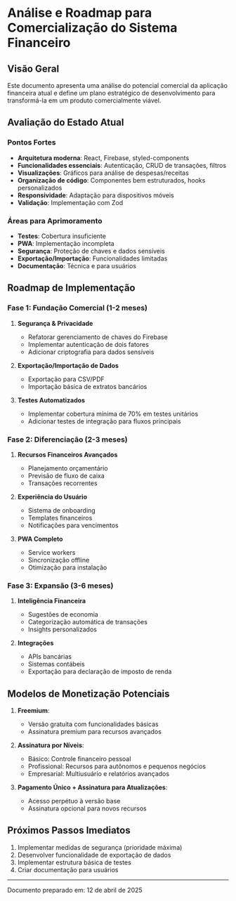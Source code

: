 # Análise e Roadmap para Comercialização do Sistema Financeiro

## Visão Geral
Este documento apresenta uma análise do potencial comercial da aplicação financeira atual e define um plano estratégico de desenvolvimento para transformá-la em um produto comercialmente viável.

## Avaliação do Estado Atual

### Pontos Fortes
- **Arquitetura moderna**: React, Firebase, styled-components
- **Funcionalidades essenciais**: Autenticação, CRUD de transações, filtros
- **Visualizações**: Gráficos para análise de despesas/receitas
- **Organização de código**: Componentes bem estruturados, hooks personalizados
- **Responsividade**: Adaptação para dispositivos móveis
- **Validação**: Implementação com Zod

### Áreas para Aprimoramento
- **Testes**: Cobertura insuficiente
- **PWA**: Implementação incompleta
- **Segurança**: Proteção de chaves e dados sensíveis
- **Exportação/Importação**: Funcionalidades limitadas
- **Documentação**: Técnica e para usuários

## Roadmap de Implementação

### Fase 1: Fundação Comercial (1-2 meses)
1. **Segurança & Privacidade**
   - Refatorar gerenciamento de chaves do Firebase
   - Implementar autenticação de dois fatores
   - Adicionar criptografia para dados sensíveis

2. **Exportação/Importação de Dados**
   - Exportação para CSV/PDF
   - Importação básica de extratos bancários

3. **Testes Automatizados**
   - Implementar cobertura mínima de 70% em testes unitários
   - Adicionar testes de integração para fluxos principais

### Fase 2: Diferenciação (2-3 meses)
1. **Recursos Financeiros Avançados**
   - Planejamento orçamentário
   - Previsão de fluxo de caixa
   - Transações recorrentes

2. **Experiência do Usuário**
   - Sistema de onboarding
   - Templates financeiros
   - Notificações para vencimentos

3. **PWA Completo**
   - Service workers
   - Sincronização offline
   - Otimização para instalação

### Fase 3: Expansão (3-6 meses)
1. **Inteligência Financeira**
   - Sugestões de economia
   - Categorização automática de transações
   - Insights personalizados

2. **Integrações**
   - APIs bancárias
   - Sistemas contábeis
   - Exportação para declaração de imposto de renda

## Modelos de Monetização Potenciais
1. **Freemium**:
   - Versão gratuita com funcionalidades básicas
   - Assinatura premium para recursos avançados

2. **Assinatura por Níveis**:
   - Básico: Controle financeiro pessoal
   - Profissional: Recursos para autônomos e pequenos negócios
   - Empresarial: Multiusuário e relatórios avançados

3. **Pagamento Único + Assinatura para Atualizações**:
   - Acesso perpétuo à versão base
   - Assinatura opcional para novos recursos

## Próximos Passos Imediatos
1. Implementar medidas de segurança (prioridade máxima)
2. Desenvolver funcionalidade de exportação de dados
3. Implementar estrutura básica de testes
4. Criar documentação para usuários

---

Documento preparado em: 12 de abril de 2025